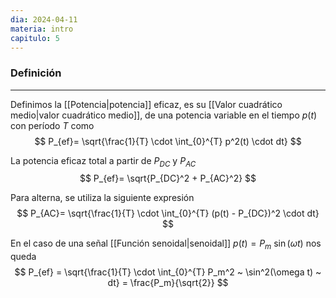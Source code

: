 ```yaml
---
dia: 2024-04-11
materia: intro
capitulo: 5
---
```

### Definición
---
Definimos la [[Potencia|potencia]] eficaz, es su [[Valor cuadrático medio|valor cuadrático medio]], de una potencia variable en el tiempo $p(t)$ con período $T$ como $$ P_{ef}= \sqrt{\frac{1}{T} \cdot \int_{0}^{T} p^2(t) \cdot dt} $$

La potencia eficaz total a partir de $P_{DC}$ y $P_{AC}$ $$ P_{ef}= \sqrt{P_{DC}^2 + P_{AC}^2} $$

Para alterna, se utiliza la siguiente expresión $$ P_{AC}= \sqrt{\frac{1}{T} \cdot \int_{0}^{T} (p(t) - P_{DC})^2 \cdot dt} $$

En el caso de una señal [[Función senoidal|senoidal]] $p(t) = P_m ~ \sin(\omega t)$ nos queda $$ P_{ef} = \sqrt{\frac{1}{T} \cdot \int_{0}^{T} P_m^2 ~ \sin^2(\omega t) ~ dt} = \frac{P_m}{\sqrt{2}} $$
